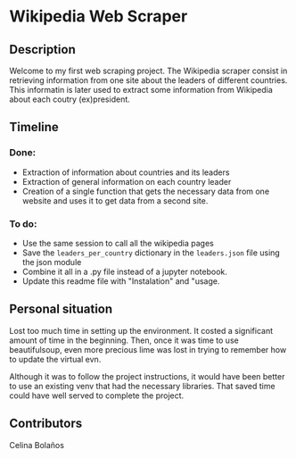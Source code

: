 # Wikipedia Web Scraper

## Description
Welcome to my first web scraping project.
The Wikipedia scraper consist in retrieving information from one site about the leaders of different countries.
This informatin is later used to extract some information from Wikipedia about each coutry (ex)president.


## Timeline
###  Done:
 - Extraction of information about countries and its leaders
 - Extraction of general information on each country leader
 - Creation of a single function that gets the necessary data from one website and uses it to get data from a second site.

### To do:
- Use the same session to call all the wikipedia pages
- Save the ``leaders_per_country`` dictionary in the `leaders.json` file using the json module
- Combine it all in a .py file instead of a jupyter notebook.
- Update this readme file with "Instalation" and "usage.

## Personal situation
Lost too much time in setting up the environment.
It costed a significant amount of time in the beginning.
Then, once it was time to use beautifulsoup, even more precious lime was lost in trying to remember how to update the virtual evn.

Although it was to follow the project instructions, it would have been better to use an existing venv that had the necessary libraries. 
That saved time could have well served to complete the project.

## Contributors
Celina Bolaños
